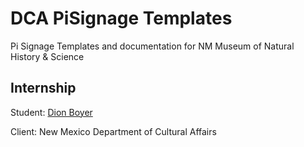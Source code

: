 # DCA PiSignage Templates
Pi Signage Templates and documentation for NM Museum of Natural History & Science

## Internship
Student: [Dion Boyer](https://github.com/Taunchi)

Client: New Mexico Department of Cultural Affairs
